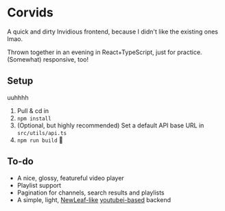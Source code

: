 # Corvids

A quick and dirty Invidious frontend, because I didn't like the existing ones lmao.

Thrown together in an evening in React+TypeScript, just for practice. (Somewhat) responsive, too!

## Setup

uuhhhh

1. Pull & cd in
2. `npm install`
3. (Optional, but highly recommended) Set a default API base URL in `src/utils/api.ts`
4. `npm run build` 👏️

## To-do

* A nice, glossy, featureful video player
* Playlist support
* Pagination for channels, search results and playlists
* A simple, light, [NewLeaf-like](https://git.sr.ht/~cadence/NewLeaf) [youtubei-based](https://npmjs.com/package/youtubei) backend
